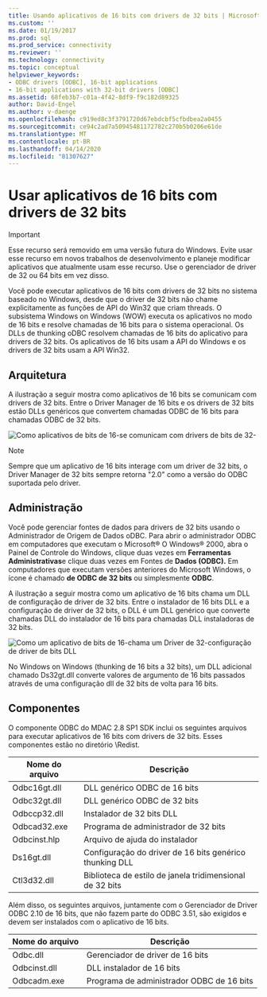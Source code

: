 ```yaml
---
title: Usando aplicativos de 16 bits com drivers de 32 bits | Microsoft Docs
ms.custom: ''
ms.date: 01/19/2017
ms.prod: sql
ms.prod_service: connectivity
ms.reviewer: ''
ms.technology: connectivity
ms.topic: conceptual
helpviewer_keywords:
- ODBC drivers [ODBC], 16-bit applications
- 16-bit applications with 32-bit drivers [ODBC]
ms.assetid: 68feb3b7-c01a-4f42-8df9-f9c182d89325
author: David-Engel
ms.author: v-daenge
ms.openlocfilehash: c919ed8c3f3791720d67ebdcbf5cfbdbea2a0455
ms.sourcegitcommit: ce94c2ad7a50945481172782c270b5b0206e61de
ms.translationtype: MT
ms.contentlocale: pt-BR
ms.lasthandoff: 04/14/2020
ms.locfileid: "81307627"
---
```

# <a name="using-16-bit-applications-with-32-bit-drivers"></a>Usar aplicativos de 16 bits com drivers de 32 bits
> [!IMPORTANT]  
>  Esse recurso será removido em uma versão futura do Windows. Evite usar esse recurso em novos trabalhos de desenvolvimento e planeje modificar aplicativos que atualmente usam esse recurso. Use o gerenciador de driver de 32 ou 64 bits em vez disso.  
  
 Você pode executar aplicativos de 16 bits com drivers de 32 bits no sistema baseado no Windows, desde que o driver de 32 bits não chame explicitamente as funções de API do Win32 que criam threads. O subsistema Windows on Windows (WOW) executa os aplicativos no modo de 16 bits e resolve chamadas de 16 bits para o sistema operacional. Os DLLs de thunking oDBC resolvem chamadas de 16 bits do aplicativo para drivers de 32 bits. Os aplicativos de 16 bits usam a API do Windows e os drivers de 32 bits usam a API Win32.  
  
## <a name="architecture"></a>Arquitetura  
 A ilustração a seguir mostra como aplicativos de 16 bits se comunicam com drivers de 32 bits. Entre o Driver Manager de 16 bits e os drivers de 32 bits estão DLLs genéricos que convertem chamadas ODBC de 16 bits para chamadas ODBC de 32 bits.  
  
 ![Como aplicativos de bits de 16&#45;se comunicam com drivers de bits de 32&#45;](../../odbc/microsoft/media/sdka2.gif "sdka2")  
  
> [!NOTE]  
>  Sempre que um aplicativo de 16 bits interage com um driver de 32 bits, o Driver Manager de 32 bits sempre retorna "2.0" como a versão do ODBC suportada pelo driver.  
  
## <a name="administration"></a>Administração  
 Você pode gerenciar fontes de dados para drivers de 32 bits usando o Administrador de Origem de Dados oDBC. Para abrir o administrador ODBC em computadores que executam o Microsoft® O Windows® 2000, abra o Painel de Controle do Windows, clique duas vezes em **Ferramentas Administrativas**e clique duas vezes em Fontes de **Dados (ODBC).** Em computadores que executam versões anteriores do Microsoft Windows, o ícone é chamado **de ODBC de 32 bits** ou simplesmente **ODBC**.  
  
 A ilustração a seguir mostra como um aplicativo de 16 bits chama um DLL de configuração de driver de 32 bits. Entre o instalador de 16 bits DLL e a configuração de driver de 32 bits, o DLL é um DLL genérico que converte chamadas DLL do instalador de 16 bits para chamadas DLL instaladoras de 32 bits.  
  
 ![Como um aplicativo de bits de 16&#45;chama um Driver de 32&#45;configuração de driver de bits DLL](../../odbc/microsoft/media/sdka3.gif "sdka3")  
  
 No Windows on Windows (thunking de 16 bits a 32 bits), um DLL adicional chamado Ds32gt.dll converte valores de argumento de 16 bits passados através de uma configuração dll de 32 bits de volta para 16 bits.  
  
## <a name="components"></a>Componentes  
 O componente ODBC do MDAC 2.8 SP1 SDK inclui os seguintes arquivos para executar aplicativos de 16 bits com drivers de 32 bits. Esses componentes estão no diretório \Redist.  
  
|Nome do arquivo|Descrição|  
|---------------|-----------------|  
|Odbc16gt.dll|DLL genérico ODBC de 16 bits|  
|Odbc32gt.dll|DLL genérico ODBC de 32 bits|  
|Odbccp32.dll|Instalador de 32 bits DLL|  
|Odbcad32.exe|Programa de administrador de 32 bits|  
|Odbcinst.hlp|Arquivo de ajuda do instalador|  
|Ds16gt.dll|Configuração do driver de 16 bits genérico thunking DLL|  
|Ctl3d32.dll|Biblioteca de estilo de janela tridimensional de 32 bits|  
  
 Além disso, os seguintes arquivos, juntamente com o Gerenciador de Driver ODBC 2.10 de 16 bits, que não fazem parte do ODBC 3.51, são exigidos e devem ser instalados com o aplicativo de 16 bits.  
  
|Nome do arquivo|Descrição|  
|---------------|-----------------|  
|Odbc.dll|Gerenciador de driver de 16 bits|  
|Odbcinst.dll|DLL instalador de 16 bits|  
|Odbcadm.exe|Programa de administrador ODBC de 16 bits|
